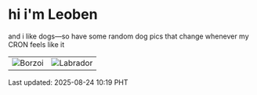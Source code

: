 # hi i'm Leoben

and i like dogs—so have some random dog pics that change whenever my CRON feels like it

|  |  |
|--------|----------|
| ![Borzoi](https://random-dog-vercel.vercel.app/api/random-borzoi?v=1756001988) | ![Labrador](https://random-dog-vercel.vercel.app/api/random-labrador?v=1756001988) |

Last updated: 2025-08-24 10:19 PHT
